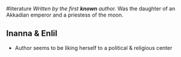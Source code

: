 #literature 
*Written by the first **known** author.* Was the daughter of an Akkadian emperor and a priestess of the moon.

## Inanna & Enlil
- Author seems to be liking herself to a political & religious center